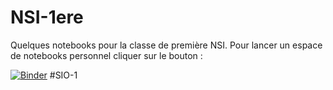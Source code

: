 # NSI-1ere
Quelques notebooks pour la classe de première NSI.
Pour lancer un espace de notebooks personnel cliquer sur le bouton :

[![Binder](https://mybinder.org/badge.svg)](http://mybinder.org/v2/gh/FDehove/NSI-1ere/master)
#SIO-1
